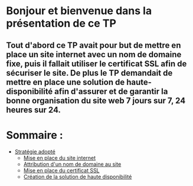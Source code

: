# Bonjour et bienvenue dans la présentation de ce TP

## Tout d'abord ce TP avait pour but de mettre en place un site internet avec un nom de domaine fixe, puis il fallait utiliser le certificat SSL afin de sécuriser le site. De plus le TP demandait de mettre en place une solution de haute-disponibilité afin d'assurer et de garantir la bonne organisation du site web 7 jours sur 7, 24 heures sur 24.

# Sommaire :
  * [Stratégie adopté](https://github.com/kevinguyodo/Linux-deuxieme-annee/blob/main/TP2/Plan.md)
    * [Mise en place du site internet](https://github.com/kevinguyodo/Linux-deuxieme-annee/blob/main/TP2/Cr%C3%A9ation%20site%20web.md) 
    * [Attribution d'un nom de domaine au site](https://github.com/kevinguyodo/Linux-deuxieme-annee/blob/main/TP2/DNS.md)
    * [Mise en place du certificat SSL]()
    * [Création de la solution de haute disponibilité]()
